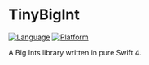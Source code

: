 # TinyBigInt

[![Language](https://img.shields.io/badge/swift-4-orange.svg)](https://swift.org)
[![Platform](https://img.shields.io/badge/platform-ios%20)](https://github.com/BaldyAsh/TinyBigInt)

A Big Ints library written in pure Swift 4.
